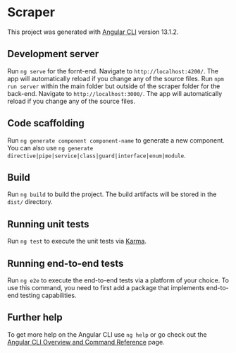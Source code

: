 # Scraper

This project was generated with [Angular CLI](https://github.com/angular/angular-cli) version 13.1.2.

## Development server

Run `ng serve` for the fornt-end. Navigate to `http://localhost:4200/`. The app will automatically reload if you change any of the source files.
Run `npm run server` within the main folder but outside of the scraper folder for the back-end. Navigate to `http://localhost:3000/`. The app will automatically reload if you change any of the source files.

## Code scaffolding

Run `ng generate component component-name` to generate a new component. You can also use `ng generate directive|pipe|service|class|guard|interface|enum|module`.

## Build

Run `ng build` to build the project. The build artifacts will be stored in the `dist/` directory.

## Running unit tests

Run `ng test` to execute the unit tests via [Karma](https://karma-runner.github.io).

## Running end-to-end tests

Run `ng e2e` to execute the end-to-end tests via a platform of your choice. To use this command, you need to first add a package that implements end-to-end testing capabilities.

## Further help

To get more help on the Angular CLI use `ng help` or go check out the [Angular CLI Overview and Command Reference](https://angular.io/cli) page.
